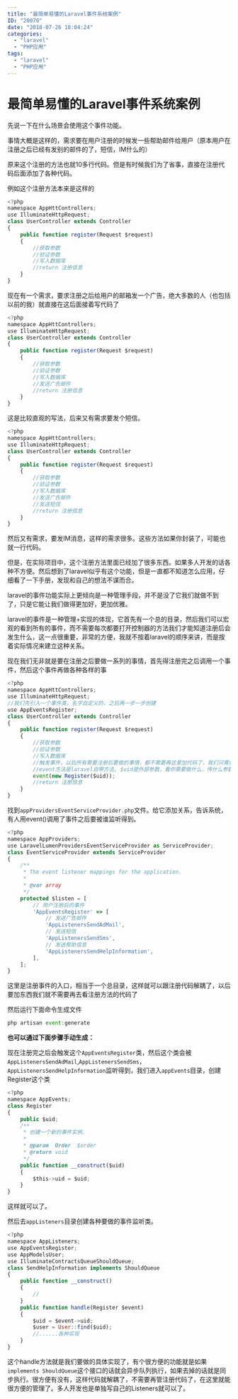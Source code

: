 ```yaml
---
title: "最简单易懂的Laravel事件系统案例"
ID: "20070"
date: "2018-07-26 18:04:24"
categories: 
  - "laravel"
  - "PHP应用"
tags: 
  - "laravel"
  - "PHP应用"
---
```


# 最简单易懂的Laravel事件系统案例

先说一下在什么场景会使用这个事件功能。

事情大概是这样的，需求要在用户注册的时候发一些帮助邮件给用户（原本用户在注册之后已经有发别的邮件的了，短信，IM什么的）

原来这个注册的方法也就10多行代码。但是有时候我们为了省事，直接在注册代码后面添加了各种代码。

例如这个注册方法本来是这样的

``` js 
<?php
namespace AppHttControllers;
use IlluminateHttpRequest;
class UserController extends Controller
{
    public function register(Request $request)
    {
        //获取参数
        //验证参数
        //写入数据库
        //return 注册信息
    }
} 
```

现在有一个需求，要求注册之后给用户的邮箱发一个广告，绝大多数的人（也包括以前的我）就直接在这后面接着写代码了

``` js 
<?php
namespace AppHttControllers;
use IlluminateHttpRequest;
class UserController extends Controller
{
    public function register(Request $request)
    {
        //获取参数
        //验证参数
        //写入数据库
        //发送广告邮件
        //return 注册信息
    }
}
```

这是比较直观的写法，后来又有需求要发个短信。

``` js 
<?php
namespace AppHttControllers;
use IlluminateHttpRequest;
class UserController extends Controller
{
    public function register(Request $request)
    {
        //获取参数
        //验证参数
        //写入数据库
        //发送广告邮件
        //发送短信
        //return 注册信息
    }
}
```

然后又有需求，要发IM消息，这样的需求很多。这些方法如果你封装了，可能也就一行代码。

但是，在实际项目中，这个注册方法里面已经加了很多东西。如果多人开发的话各种不方便。然后想到了laravel似乎有这个功能，但是一直都不知道怎么应用，仔细看了一下手册，发现和自己的想法不谋而合。

laravel的事件功能实际上更倾向是一种管理手段，并不是没了它我们就做不到了，只是它能让我们做得更加好，更加优雅。

laravel的事件是一种管理+实现的体现，它首先有一个总的目录，然后我们可以宏观的看到所有的事件，而不需要每次都要打开控制器的方法我们才能知道注册后会发生什么，这一点很重要，非常的方便，我就不按着laravel的顺序来讲，而是按着实际情况来建立这种关系。

现在我们无非就是要在注册之后要做一系列的事情，首先得注册完之后调用一个事件，然后这个事件再做各种各样的事

``` js 
<?php
namespace AppHttControllers;
use IlluminateHttpRequest;
//我们先引入一个事件类，名字自定义的，之后再一步一步创建
use AppEventsRegister;
class UserController extends Controller
{
    public function register(Request $request)
    {
        //获取参数
        //验证参数
        //写入数据库
        //触发事件，以后所有需要注册后要做的事情，都不需要再这里加代码了，我们只需要管理事件就好了
        //event方法是laravel自带方法, $uid是外部参数，看你需要做什么，传什么参数了。注册之后肯定有$uid的嘛
        event(new Register($uid));
        //return 注册信息
    }
}
```

找到`appProvidersEventServiceProvider.php`文件。给它添加关系，告诉系统，有人用event()调用了事件之后要被谁监听得到。

``` js 
<?php
namespace AppProviders;
use LaravelLumenProvidersEventServiceProvider as ServiceProvider;
class EventServiceProvider extends ServiceProvider
{
    /**
     * The event listener mappings for the application.
     *
     * @var array
     */
    protected $listen = [
        // 用户注册后的事件
        'AppEventsRegister' => [
            // 发送广告邮件
            'AppListenersSendAdMail',
            // 发送短信
            'AppListenersSendSms',
            // 发送帮助信息
            'AppListenersSendHelpInformation',
        ],
    ];
} 
```

这里是注册事件的入口，相当于一个总目录，这样就可以跟注册代码解耦了，以后要加东西我们就不需要再去看注册方法的代码了

然后运行下面命令生成文件

``` js 
php artisan event:generate
```

**也可以通过下面步骤手动生成：**

现在注册完之后会触发这个`AppEventsRegister`类，然后这个类会被`AppListenersSendAdMail`,`AppListenersSendSms`，`AppListenersSendHelpInformation`监听得到，我们进入`appEvents`目录，创建Register这个类

``` js 
<?php
namespace AppEvents;
class Register
{
    public $uid;
    /**
     * 创建一个新的事件实例.
     *
     * @param  Order  $order
     * @return void
     */
    public function __construct($uid)
    {
        $this->uid = $uid;
    }
}
```

这样就可以了。

然后去`appListeners`目录创建各种要做的事件监听类。

``` js 
<?php
namespace AppListeners;
use AppEventsRegister;
use AppModelsUser;
use IlluminateContractsQueueShouldQueue;
class SendHelpInformation implements ShouldQueue
{
    public function __construct()
    {
        //
    }
    public function handle(Register $event)
    {
        $uid = $event->uid;
        $user = User::find($uid);
        //......各种实现
    }
}
```

这个handle方法就是我们要做的具体实现了，有个很方便的功能就是如果`implements ShouldQueue`这个接口的话就会异步队列执行，如果去掉的话就是同步执行。很方便有没有，这样代码就解耦了，不需要再管注册代码了，在这里就能很方便的管理了。多人开发也是单独写自己的Listeners就可以了。
